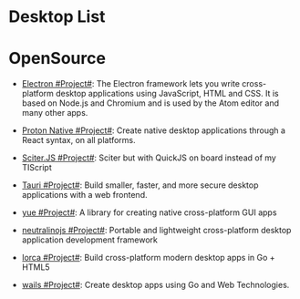 # Desktop List

# OpenSource

- [Electron #Project#](https://github.com/electron/electron): The Electron framework lets you write cross-platform desktop applications using JavaScript, HTML and CSS. It is based on Node.js and Chromium and is used by the Atom editor and many other apps.

- [Proton Native #Project#](https://proton-native.js.org/#/): Create native desktop applications through a React syntax, on all platforms.

- [Sciter.JS #Project#](https://github.com/c-smile/sciter-js-sdk): Sciter but with QuickJS on board instead of my TIScript

- [Tauri #Project#](https://github.com/tauri-apps/tauri): Build smaller, faster, and more secure desktop applications with a web frontend.

- [yue #Project#](https://github.com/yue/yue): A library for creating native cross-platform GUI apps

- [neutralinojs #Project#](https://github.com/neutralinojs/neutralinojs): Portable and lightweight cross-platform desktop application development framework

- [lorca #Project#](https://github.com/zserge/lorca): Build cross-platform modern desktop apps in Go + HTML5

- [wails #Project#](https://github.com/wailsapp/wails): Create desktop apps using Go and Web Technologies.
